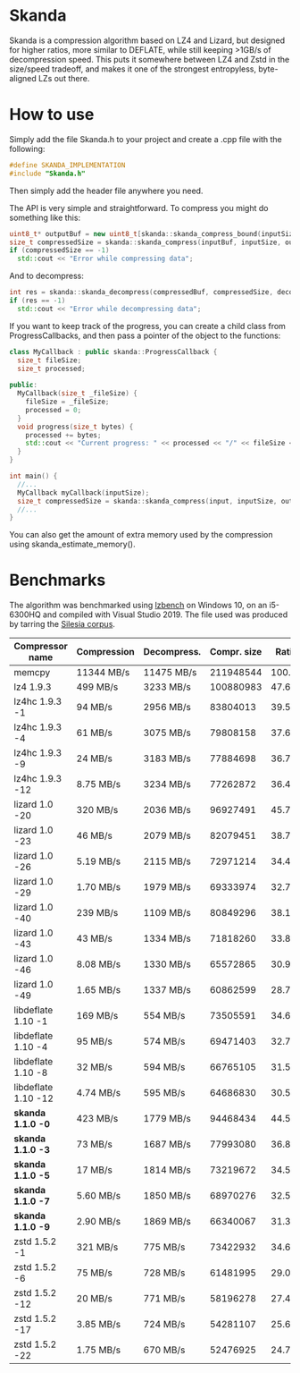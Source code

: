 # Skanda

Skanda is a compression algorithm based on LZ4 and Lizard, but designed for higher ratios, more similar to DEFLATE, while still keeping >1GB/s of decompression speed. This puts it somewhere between LZ4 and Zstd in the size/speed tradeoff, and makes it one of the strongest entropyless, byte-aligned LZs out there.

# How to use

Simply add the file Skanda.h to your project and create a .cpp file with the following:
```cpp
#define SKANDA_IMPLEMENTATION
#include "Skanda.h"
```
Then simply add the header file anywhere you need.

The API is very simple and straightforward. To compress you might do something like this:
```cpp
uint8_t* outputBuf = new uint8_t[skanda::skanda_compress_bound(inputSize)];
size_t compressedSize = skanda::skanda_compress(inputBuf, inputSize, outputBuf, level);
if (compressedSize == -1)
  std::cout << "Error while compressing data";
```
And to decompress:
```cpp
int res = skanda::skanda_decompress(compressedBuf, compressedSize, decompressedBuf, uncompressedSize);
if (res == -1)
  std::cout << "Error while decompressing data";
```

If you want to keep track of the progress, you can create a child class from ProgressCallbacks, and then pass a pointer of the object to the functions:
```cpp
class MyCallback : public skanda::ProgressCallback {
  size_t fileSize;
  size_t processed;
  
public:
  MyCallback(size_t _fileSize) {
    fileSize = _fileSize;
    processed = 0;
  }
  void progress(size_t bytes) {
    processed += bytes;
    std::cout << "Current progress: " << processed << "/" << fileSize << "\n";
  }
}

int main() {
  //...
  MyCallback myCallback(inputSize);
  size_t compressedSize = skanda::skanda_compress(input, inputSize, output, level, &myCallback);
  //...
}
```

You can also get the amount of extra memory used by the compression using skanda_estimate_memory().

# Benchmarks

The algorithm was benchmarked using [lzbench](https://github.com/inikep/lzbench) on Windows 10, on an i5-6300HQ and compiled with Visual Studio 2019. The file used was produced by tarring the [Silesia corpus](http://sun.aei.polsl.pl/~sdeor/index.php?page=silesia).

| Compressor name         | Compression| Decompress.| Compr. size | Ratio |
| ---------------         | -----------| -----------| ----------- | ----- |
| memcpy                  | 11344 MB/s | 11475 MB/s |   211948544 |100.00 |
| lz4 1.9.3               |   499 MB/s |  3233 MB/s |   100880983 | 47.60 |
| lz4hc 1.9.3 -1          |    94 MB/s |  2956 MB/s |    83804013 | 39.54 |
| lz4hc 1.9.3 -4          |    61 MB/s |  3075 MB/s |    79808158 | 37.65 |
| lz4hc 1.9.3 -9          |    24 MB/s |  3183 MB/s |    77884698 | 36.75 |
| lz4hc 1.9.3 -12         |  8.75 MB/s |  3234 MB/s |    77262872 | 36.45 |
| lizard 1.0 -20          |   320 MB/s |  2036 MB/s |    96927491 | 45.73 |
| lizard 1.0 -23          |    46 MB/s |  2079 MB/s |    82079451 | 38.73 |
| lizard 1.0 -26          |  5.19 MB/s |  2115 MB/s |    72971214 | 34.43 |
| lizard 1.0 -29          |  1.70 MB/s |  1979 MB/s |    69333974 | 32.71 |
| lizard 1.0 -40          |   239 MB/s |  1109 MB/s |    80849296 | 38.15 |
| lizard 1.0 -43          |    43 MB/s |  1334 MB/s |    71818260 | 33.88 |
| lizard 1.0 -46          |  8.08 MB/s |  1330 MB/s |    65572865 | 30.94 |
| lizard 1.0 -49          |  1.65 MB/s |  1337 MB/s |    60862599 | 28.72 |
| libdeflate 1.10 -1      |   169 MB/s |   554 MB/s |    73505591 | 34.68 |
| libdeflate 1.10 -4      |    95 MB/s |   574 MB/s |    69471403 | 32.78 |
| libdeflate 1.10 -8      |    32 MB/s |   594 MB/s |    66765105 | 31.50 |
| libdeflate 1.10 -12     |  4.74 MB/s |   595 MB/s |    64686830 | 30.52 |
| **skanda 1.1.0 -0**     |   423 MB/s |  1779 MB/s |    94468434 | 44.57 |
| **skanda 1.1.0 -3**     |    73 MB/s |  1687 MB/s |    77993080 | 36.80 |
| **skanda 1.1.0 -5**     |    17 MB/s |  1814 MB/s |    73219672 | 34.55 |
| **skanda 1.1.0 -7**     |  5.60 MB/s |  1850 MB/s |    68970276 | 32.54 |
| **skanda 1.1.0 -9**     |  2.90 MB/s |  1869 MB/s |    66340067 | 31.30 |
| zstd 1.5.2 -1           |   321 MB/s |   775 MB/s |    73422932 | 34.64 |
| zstd 1.5.2 -6           |    75 MB/s |   728 MB/s |    61481995 | 29.01 |
| zstd 1.5.2 -12          |    20 MB/s |   771 MB/s |    58196278 | 27.46 |
| zstd 1.5.2 -17          |  3.85 MB/s |   724 MB/s |    54281107 | 25.61 |
| zstd 1.5.2 -22          |  1.75 MB/s |   670 MB/s |    52476925 | 24.76 |
